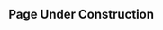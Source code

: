<html>
  <head>
    <title>Yugen Chokshi</title>
  </head>
  <body>
    <h2>Page Under Construction</h2>
  </body>
</html>

